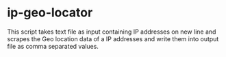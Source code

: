 # ip-geo-locator
This script takes text file as input containing IP addresses on new line and scrapes the Geo location data of a IP addresses and write them into output file as comma separated values.
